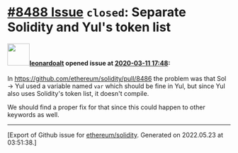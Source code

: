 # [\#8488 Issue](https://github.com/ethereum/solidity/issues/8488) `closed`: Separate Solidity and Yul's token list

#### <img src="https://avatars.githubusercontent.com/u/504195?u=ce2facd14af9fd474ebff49f0d44891f56f7500f&v=4" width="50">[leonardoalt](https://github.com/leonardoalt) opened issue at [2020-03-11 17:48](https://github.com/ethereum/solidity/issues/8488):

In https://github.com/ethereum/solidity/pull/8486 the problem was that Sol -> Yul used a variable named `var` which should be fine in Yul, but since Yul also uses Solidity's token list, it doesn't compile.

We should find a proper fix for that since this could happen to other keywords as well.




-------------------------------------------------------------------------------



[Export of Github issue for [ethereum/solidity](https://github.com/ethereum/solidity). Generated on 2022.05.23 at 03:51:38.]
